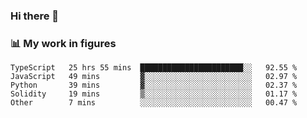 ### Hi there 👋

### 📊 My work in figures

<!--START_SECTION:waka-->
```text
TypeScript   25 hrs 55 mins  ███████████████████████░░   92.55 % 
JavaScript   49 mins         ▓░░░░░░░░░░░░░░░░░░░░░░░░   02.97 % 
Python       39 mins         ▓░░░░░░░░░░░░░░░░░░░░░░░░   02.37 % 
Solidity     19 mins         ▒░░░░░░░░░░░░░░░░░░░░░░░░   01.17 % 
Other        7 mins          ░░░░░░░░░░░░░░░░░░░░░░░░░   00.47 % 
```
<!--END_SECTION:waka-->
